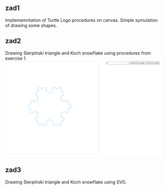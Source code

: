 ## zad1
Implememntation of Turtle Logo procedures on canvas.
Simple symulation of drawing some shapes.

## zad2
Drawing Sierpiński triangle and Koch snowflake using procedures from exercise 1.
![Alt text](zad2/l1zad2.PNG?raw=true "")

## zad3
Drawing Sierpiński triangle and Koch snowflake using SVG.
